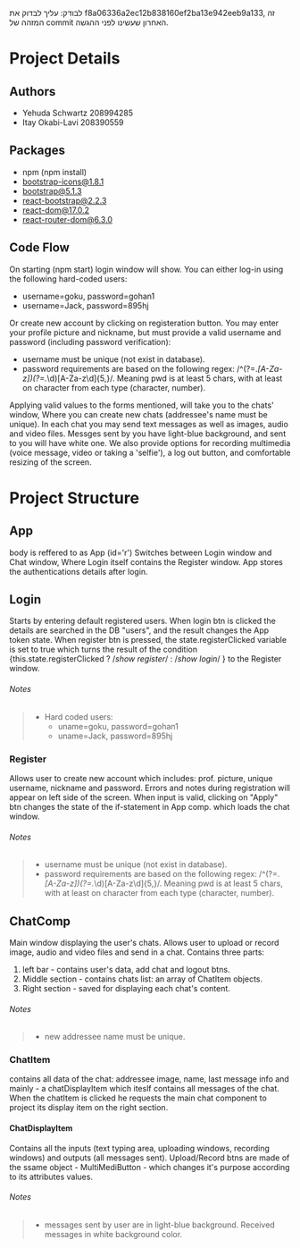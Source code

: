 לבודק: עליך לבדוק את f8a06336a2ec12b838160ef2ba13e942eeb9a133, זה המזהה של commit האחרון שעשינו לפני ההגשה.  
# Project Details
## Authors
- Yehuda Schwartz 208994285
- Itay Okabi-Lavi 208390559
## Packages
- npm (npm install)
- bootstrap-icons@1.8.1
- bootstrap@5.1.3
- react-bootstrap@2.2.3
- react-dom@17.0.2
- react-router-dom@6.3.0
## Code Flow
On starting (npm start) login window will show. You can either log-in using the following hard-coded users:
- username=goku, password=gohan1
- username=Jack, password=895hj

Or create new account by clicking on registeration button. You may enter your profile picture and nickname, but must provide a valid username and password (including password verification):
- username must be unique (not exist in database).
- password requirements are based on the following regex: /^(?=.*[A-Za-z])(?=.*\d)[A-Za-z\d]{5,}/. Meaning pwd is at least 5 chars, with at least on character from each type (character, number).

Applying valid values to the forms mentioned, will take you to the chats' window, Where you can create new chats (addressee's name must be unique). In each chat you may send text messages as well as images, audio and video files. Messges sent by you have light-blue background, and sent to you will have white one. 
We also provide options for recording multimedia (voice message, video or taking a 'selfie'), a log out button, and comfortable resizing of the screen.

# Project Structure
## App
body is reffered to as App (id='r')
Switches between Login window and Chat window, Where Login itself contains the Register window.
App stores the authentications details after login.
## Login
Starts by entering default registered users.
When login btn is clicked the details are searched in the DB "users", and the result changes
the App token state.
When register btn is pressed, the state.registerClicked variable is set to true which turns the
result of the condition {this.state.registerClicked ? /*show register*/ : /*show login*/ } to
the Register window.
###### Notes
> - Hard coded users:
>   -  uname=goku, password=gohan1
>   -  uname=Jack, password=895hj
### Register
Allows user to create new account which includes: prof. picture, unique username, nickname and password. Errors and notes during registration will appear on left side of the screen. When input is valid, clicking on "Apply" btn changes the state of the if-statement in App comp. which loads the chat window.
###### Notes
> - username must be unique (not exist in database).
> - password requirements are based on the following regex: /^(?=.*[A-Za-z])(?=.*\d)[A-Za-z\d]{5,}/. Meaning pwd is at least 5 chars, with at least on character from each type (character, number).
## ChatComp
Main window displaying the user's chats. Allows user to upload or record image, audio and video files and send in a chat. Contains three parts:
1.  left bar - contains user's data, add chat and logout btns. 
2.  Middle section - contains chats list: an array of ChatItem objects.
3.  Right section - saved for displaying each chat's content.
###### Notes
> - new addressee name must be unique.
### ChatItem
contains all data of the chat: addressee image, name, last message info and mainly - a chatDisplayItem which iteslf contains all messages of the chat. When the chatItem is clicked he requests the main chat component to project its display item on the right section.
#### ChatDisplayItem
Contains all the inputs (text typing area, uploading windows, recording windows) and outputs (all messages sent). Upload/Record btns are made of the ssame object - MultiMediButton - which changes it's purpose according to its attributes values.
###### Notes
> - messages sent by user are in light-blue background. Received messages in white background color.
